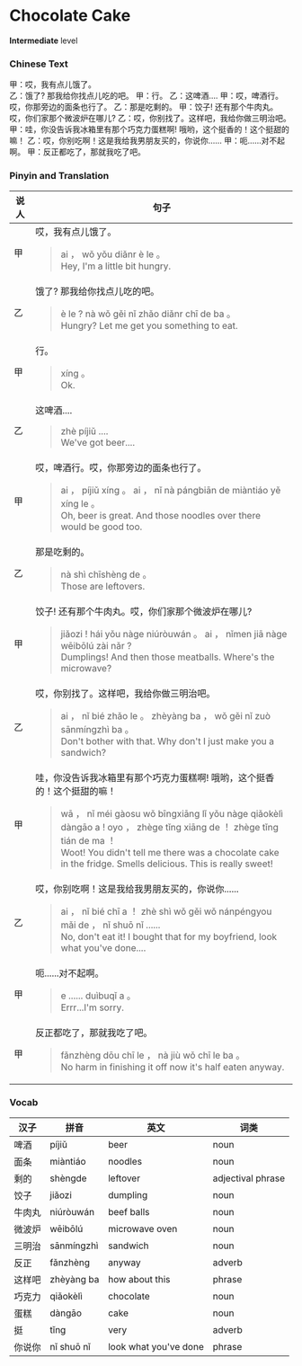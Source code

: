 # Chocolate Cake
**Intermediate** level
### Chinese Text
甲：哎，我有点儿饿了。<br />乙：饿了? 那我给你找点儿吃的吧。
甲：行。
乙：这啤酒....
甲：哎，啤酒行。哎，你那旁边的面条也行了。
乙：那是吃剩的。
甲：饺子! 还有那个牛肉丸。哎，你们家那个微波炉在哪儿?
乙：哎，你别找了。这样吧，我给你做三明治吧。
甲：哇，你没告诉我冰箱里有那个巧克力蛋糕啊! 哦哟，这个挺香的！这个挺甜的嘛！
乙：哎，你别吃啊！这是我给我男朋友买的，你说你......
甲：呃......对不起啊。
甲：反正都吃了，那就我吃了吧。

### Pinyin and Translation
|说人|句子|
|----|----|
|甲|哎，我有点儿饿了。<blockquote>ai ， wǒ yǒu diǎnr è le 。<br />Hey, I'm a little bit hungry.</blockquote>|
|乙|饿了? 那我给你找点儿吃的吧。<blockquote>è le ? nà wǒ gěi nǐ zhǎo diǎnr chī de ba 。<br />Hungry? Let me get you something to eat.</blockquote>|
|甲|行。<blockquote>xíng 。<br />Ok.</blockquote>|
|乙|这啤酒....<blockquote>zhè píjiǔ ....<br />We've got beer....</blockquote>|
|甲|哎，啤酒行。哎，你那旁边的面条也行了。<blockquote>ai ， píjiǔ xíng 。 ai ， nǐ nà pángbiān de miàntiáo yě xíng le 。<br />Oh, beer is great. And those noodles over there would be good too.</blockquote>|
|乙|那是吃剩的。<blockquote>nà shì chīshèng de 。<br />Those are leftovers.</blockquote>|
|甲|饺子! 还有那个牛肉丸。哎，你们家那个微波炉在哪儿?<blockquote>jiǎozi ! hái yǒu nàge niúròuwán 。 ai ， nǐmen jiā nàge wēibōlú zài nǎr ?<br />Dumplings! And then those meatballs. Where's the microwave?</blockquote>|
|乙|哎，你别找了。这样吧，我给你做三明治吧。<blockquote>ai ， nǐ bié zhǎo le 。 zhèyàng ba ， wǒ gěi nǐ zuò sānmíngzhì ba 。<br />Don't bother with that. Why don't I just make you a sandwich?</blockquote>|
|甲|哇，你没告诉我冰箱里有那个巧克力蛋糕啊! 哦哟，这个挺香的！这个挺甜的嘛！<blockquote>wā ， nǐ méi gàosu wǒ bīngxiāng lǐ yǒu nàge qiǎokèlì dàngāo a ! oyo ， zhège tǐng xiāng de ！ zhège tǐng tián de ma ！<br />Woot! You didn't tell me there was a chocolate cake in the fridge. Smells delicious. This is really sweet!</blockquote>|
|乙|哎，你别吃啊！这是我给我男朋友买的，你说你......<blockquote>ai ， nǐ bié chī a ！ zhè shì wǒ gěi wǒ nánpéngyou mǎi de ， nǐ shuō nǐ ......<br />No, don't eat it! I bought that for my boyfriend, look what you've done....</blockquote>|
|甲|呃......对不起啊。<blockquote>e ...... duìbuqǐ a 。<br />Errr...I'm sorry.</blockquote>|
|甲|反正都吃了，那就我吃了吧。<blockquote>fǎnzhèng dōu chī le ， nà jiù wǒ chī le ba 。<br />No harm in finishing it off now it's half eaten anyway.</blockquote>|
### Vocab
|汉子|拼音|英文|词类|
|----|----|----|----|
|啤酒|píjiǔ|beer|noun|
|面条|miàntiáo|noodles|noun|
|剩的|shèngde|leftover|adjectival phrase|
|饺子|jiǎozi|dumpling|noun|
|牛肉丸|niúròuwán|beef balls|noun|
|微波炉|wēibōlú|microwave oven|noun|
|三明治|sānmíngzhì|sandwich|noun|
|反正|fǎnzhèng|anyway|adverb|
|这样吧|zhèyàng ba|how about this|phrase|
|巧克力|qiǎokèlì|chocolate|noun|
|蛋糕|dàngāo|cake|noun|
|挺|tǐng|very|adverb|
|你说你|nǐ shuō nǐ|look what you've done|phrase|